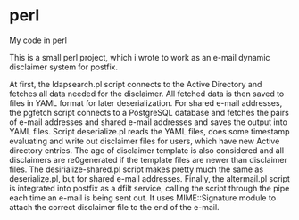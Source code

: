 # perl
My code in perl

This is a small perl project, which i wrote to work as an e-mail dynamic disclaimer system for postfix.

At first, the ldapsearch.pl script connects to the Active Directory and fetches all data needed for the disclaimer.
All fetched data is then saved to files in YAML format for later deserialization.
For shared e-mail addresses, the pgfetch script connects to a PostgreSQL database and fetches the pairs of e-mail addresses
and shared e-mail addresses and saves the output into YAML files.
Script deserialize.pl reads the YAML files, does some timestamp evaluating and write out disclaimer files for users, which have
new Active directory entries. The age of disclaimer template is also considered and all disclaimers are re0generated if the
template files are newer than disclaimer files.
The desirialize-shared.pl script makes pretty much the same as deserialize.pl, but for shared e-mail addresses.
Finally, the altermail.pl script is integrated into postfix as a dfilt service, calling the script through the pipe each time
an e-mail is being sent out. It uses MIME::Signature module to attach the correct disclaimer file to the end of the e-mail.
